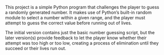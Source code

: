 This project is a simple Python program that challenges the player to guess a randomly generated number. It makes use of Python’s built-in random module to select a number within a given range, and the player must attempt to guess the correct value before running out of lives.

The initial version contains just the basic number guessing script, but the later version(s) provide feedback to let the player know whether their attempt was too high or too low, creating a process of elimination until they succeed or their lives run out.
